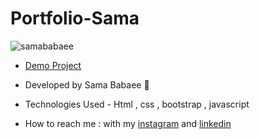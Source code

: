 # Portfolio-Sama

![samababaee](https://github.com/sama-babaee-web/Portfolio-Sama/assets/107030945/a1096c82-d392-4108-935f-80b6c4ef7334)

- [Demo Project](https://sama-babaee-web.github.io/Portfolio-Sama/)

- Developed by Sama Babaee 👻

- Technologies Used - Html , css , bootstrap , javascript 


- How to reach me : with my [instagram](https://www.instagram.com/sama_babaee_) and [linkedin](https://www.linkedin.com/in/sama-babaee-54135324b/)
